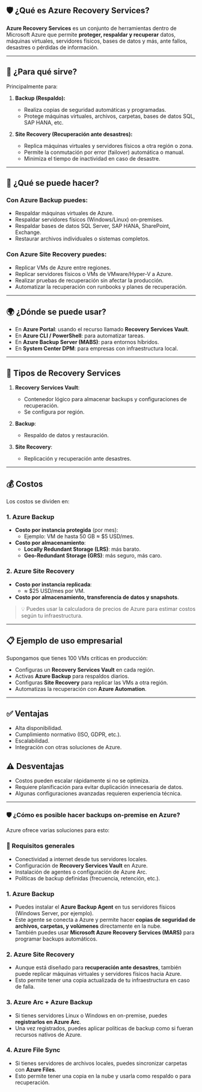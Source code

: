## 🛡️ ¿Qué es Azure Recovery Services?

**Azure Recovery Services** es un conjunto de herramientas dentro de Microsoft Azure que permite **proteger, respaldar y recuperar** datos, máquinas virtuales, servidores físicos, bases de datos y más, ante fallos, desastres o pérdidas de información.

---

## 🎯 ¿Para qué sirve?

Principalmente para:

1. **Backup (Respaldo):**
   - Realiza copias de seguridad automáticas y programadas.
   - Protege máquinas virtuales, archivos, carpetas, bases de datos SQL, SAP HANA, etc.

2. **Site Recovery (Recuperación ante desastres):**
   - Replica máquinas virtuales y servidores físicos a otra región o zona.
   - Permite la conmutación por error (failover) automática o manual.
   - Minimiza el tiempo de inactividad en caso de desastre.

---

## 🧰 ¿Qué se puede hacer?

### Con **Azure Backup** puedes:
- Respaldar máquinas virtuales de Azure.
- Respaldar servidores físicos (Windows/Linux) on-premises.
- Respaldar bases de datos SQL Server, SAP HANA, SharePoint, Exchange.
- Restaurar archivos individuales o sistemas completos.

### Con **Azure Site Recovery** puedes:
- Replicar VMs de Azure entre regiones.
- Replicar servidores físicos o VMs de VMware/Hyper-V a Azure.
- Realizar pruebas de recuperación sin afectar la producción.
- Automatizar la recuperación con runbooks y planes de recuperación.

---

## 🌍 ¿Dónde se puede usar?

- En **Azure Portal**: usando el recurso llamado **Recovery Services Vault**.
- En **Azure CLI / PowerShell**: para automatizar tareas.
- En **Azure Backup Server (MABS)**: para entornos híbridos.
- En **System Center DPM**: para empresas con infraestructura local.

---

## 🧩 Tipos de Recovery Services

1. **Recovery Services Vault**:
   - Contenedor lógico para almacenar backups y configuraciones de recuperación.
   - Se configura por región.

2. **Backup**:
   - Respaldo de datos y restauración.

3. **Site Recovery**:
   - Replicación y recuperación ante desastres.

---

## 💰 Costos

Los costos se dividen en:

### 1. **Azure Backup**
- **Costo por instancia protegida** (por mes):
  - Ejemplo: VM de hasta 50 GB ≈ \$5 USD/mes.
- **Costo por almacenamiento**:
  - **Locally Redundant Storage (LRS)**: más barato.
  - **Geo-Redundant Storage (GRS)**: más seguro, más caro.

### 2. **Azure Site Recovery**
- **Costo por instancia replicada**:
  - ≈ \$25 USD/mes por VM.
- **Costo por almacenamiento, transferencia de datos y snapshots**.

> 💡 Puedes usar la calculadora de precios de Azure para estimar costos según tu infraestructura.

---

## 📋 Ejemplo de uso empresarial

Supongamos que tienes 100 VMs críticas en producción:

- Configuras un **Recovery Services Vault** en cada región.
- Activas **Azure Backup** para respaldos diarios.
- Configuras **Site Recovery** para replicar las VMs a otra región.
- Automatizas la recuperación con **Azure Automation**.

---

## ✅ Ventajas

- Alta disponibilidad.
- Cumplimiento normativo (ISO, GDPR, etc.).
- Escalabilidad.
- Integración con otras soluciones de Azure.

## ⚠️ Desventajas

- Costos pueden escalar rápidamente si no se optimiza.
- Requiere planificación para evitar duplicación innecesaria de datos.
- Algunas configuraciones avanzadas requieren experiencia técnica.



---

### 🛡️ ¿Cómo es posible hacer backups on-premise en Azure?

Azure ofrece varias soluciones para esto:

 
### 🔗 Requisitos generales

- Conectividad a internet desde tus servidores locales.
- Configuración de **Recovery Services Vault** en Azure.
- Instalación de agentes o configuración de Azure Arc.
- Políticas de backup definidas (frecuencia, retención, etc.).
 

### 1. **Azure Backup**
- Puedes instalar el **Azure Backup Agent** en tus servidores físicos (Windows Server, por ejemplo).
- Este agente se conecta a Azure y permite hacer **copias de seguridad de archivos, carpetas, y volúmenes** directamente en la nube.
- También puedes usar **Microsoft Azure Recovery Services (MARS)** para programar backups automáticos.

 

### 2. **Azure Site Recovery**
- Aunque está diseñado para **recuperación ante desastres**, también puede replicar máquinas virtuales y servidores físicos hacia Azure.
- Esto permite tener una copia actualizada de tu infraestructura en caso de falla.
 

### 3. **Azure Arc + Azure Backup**
- Si tienes servidores Linux o Windows en on-premise, puedes **registrarlos en Azure Arc**.
- Una vez registrados, puedes aplicar políticas de backup como si fueran recursos nativos de Azure.

 

### 4. **Azure File Sync**
- Si tienes servidores de archivos locales, puedes sincronizar carpetas con **Azure Files**.
- Esto permite tener una copia en la nube y usarla como respaldo o para recuperación.
